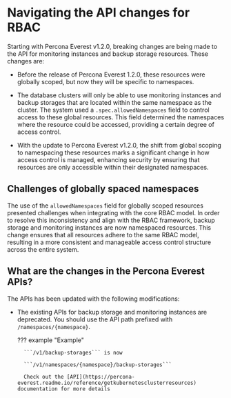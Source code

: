 # Navigating the API changes for RBAC

Starting with Percona Everest v1.2.0, breaking changes are being made to the API for monitoring instances and backup storage resources. These changes are:

- Before the release of Percona Everest 1.2.0, these resources were globally scoped, but now they will be specific to namespaces. 

- The database clusters will only be able to use monitoring instances and backup storages that are located within the same namespace as the cluster. The system used a `.spec.allowedNamespaces` field to control access to these global resources. This field determined the namespaces where the resource could be accessed, providing a certain degree of access control.

- With the update to Percona Everest v1.2.0, the shift from global scoping to namespacing these resources marks a significant change in how access control is managed, enhancing security by ensuring that resources are only accessible within their designated namespaces.

## Challenges of globally spaced namespaces

The use of the `allowedNamespaces` field for globally scoped resources presented challenges when integrating with the core RBAC model. In order to resolve this inconsistency and align with the RBAC framework, backup storage and monitoring instances are now namespaced resources. This change ensures that all resources adhere to the same RBAC model, resulting in a more consistent and manageable access control structure across the entire system.

##  What are the changes in the Percona Everest APIs?

The APIs has been updated with the following modifications:

- The existing APIs for backup storage and monitoring instances are deprecated. You should use the API path prefixed with `/namespaces/{namespace}`.

    ??? example "Example"

        ```/v1/backup-storages``` is now

        ```/v1/namespaces/{namespace}/backup-storages```

        Check out the [API](https://percona-everest.readme.io/reference/getkubernetesclusterresources) documentation for more details










